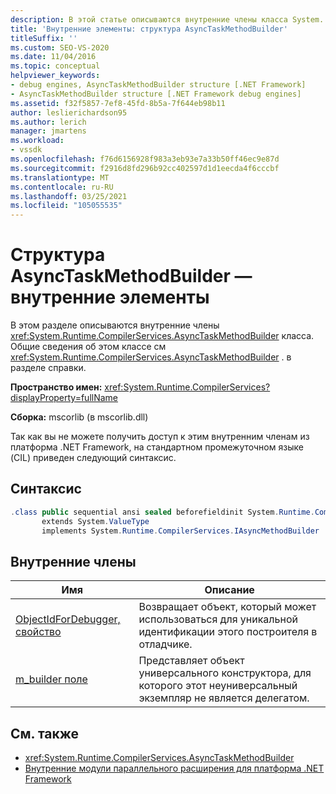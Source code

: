```yaml
---
description: В этой статье описываются внутренние члены класса System. Runtime. CompilerServices. AsyncTaskMethodBuilder.
title: 'Внутренние элементы: структура AsyncTaskMethodBuilder'
titleSuffix: ''
ms.custom: SEO-VS-2020
ms.date: 11/04/2016
ms.topic: conceptual
helpviewer_keywords:
- debug engines, AsyncTaskMethodBuilder structure [.NET Framework]
- AsyncTaskMethodBuilder structure [.NET Framework debug engines]
ms.assetid: f32f5857-7ef8-45fd-8b5a-7f644eb98b11
author: leslierichardson95
ms.author: lerich
manager: jmartens
ms.workload:
- vssdk
ms.openlocfilehash: f76d6156928f983a3eb93e7a33b50ff46ec9e87d
ms.sourcegitcommit: f2916d8fd296b92cc402597d1d1eecda4f6cccbf
ms.translationtype: MT
ms.contentlocale: ru-RU
ms.lasthandoff: 03/25/2021
ms.locfileid: "105055535"
---
```

# <a name="asynctaskmethodbuilder-structure---internal-members"></a>Структура AsyncTaskMethodBuilder — внутренние элементы
В этом разделе описываются внутренние члены <xref:System.Runtime.CompilerServices.AsyncTaskMethodBuilder> класса. Общие сведения об этом классе см <xref:System.Runtime.CompilerServices.AsyncTaskMethodBuilder> . в разделе справки.

 **Пространство имен:** <xref:System.Runtime.CompilerServices?displayProperty=fullName>

 **Сборка:** mscorlib (в mscorlib.dll)

 Так как вы не можете получить доступ к этим внутренним членам из платформа .NET Framework, на стандартном промежуточном языке (CIL) приведен следующий синтаксис.

## <a name="syntax"></a>Синтаксис

```csharp
.class public sequential ansi sealed beforefieldinit System.Runtime.CompilerServices.AsyncTaskMethodBuilder
       extends System.ValueType
       implements System.Runtime.CompilerServices.IAsyncMethodBuilder
```

## <a name="internal-members"></a>Внутренние члены

|Имя|Описание|
|----------|-----------------|
|[ObjectIdForDebugger, свойство](../../extensibility/debugger/asynctaskmethodbuilder-objectidfordebugger-property.md)|Возвращает объект, который может использоваться для уникальной идентификации этого построителя в отладчике.|
|[m_builder поле](../../extensibility/debugger/asynctaskmethodbuilder-m-builder-field.md)|Представляет объект универсального конструктора, для которого этот неуниверсальный экземпляр не является делегатом.|

## <a name="see-also"></a>См. также
- <xref:System.Runtime.CompilerServices.AsyncTaskMethodBuilder>
- [Внутренние модули параллельного расширения для платформа .NET Framework](../../extensibility/debugger/parallel-extension-internals-for-the-dotnet-framework.md)
